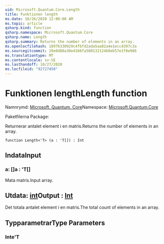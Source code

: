 ```yaml
---
uid: Microsoft.Quantum.Core.Length
title: Funktionen length
ms.date: 10/26/2020 12:00:00 AM
ms.topic: article
qsharp.kind: function
qsharp.namespace: Microsoft.Quantum.Core
qsharp.name: Length
qsharp.summary: Returns the number of elements in an array.
ms.openlocfilehash: 18976330929c4fbfd2ada5aa82a4e1ecc4397c3a
ms.sourcegitcommit: 29e0d88a30e4166fa580132124b0eb57e1f0e986
ms.translationtype: MT
ms.contentlocale: sv-SE
ms.lasthandoff: 10/27/2020
ms.locfileid: "92727450"
---
```

# <a name="length-function"></a><span data-ttu-id="30854-102">Funktionen length</span><span class="sxs-lookup"><span data-stu-id="30854-102">Length function</span></span>

<span data-ttu-id="30854-103">Namnrymd: [Microsoft. Quantum. Core](xref:Microsoft.Quantum.Core)</span><span class="sxs-lookup"><span data-stu-id="30854-103">Namespace: [Microsoft.Quantum.Core](xref:Microsoft.Quantum.Core)</span></span>

<span data-ttu-id="30854-104">Paketfilerna [](https://nuget.org/packages/)</span><span class="sxs-lookup"><span data-stu-id="30854-104">Package: [](https://nuget.org/packages/)</span></span>


<span data-ttu-id="30854-105">Returnerar antalet element i en matris.</span><span class="sxs-lookup"><span data-stu-id="30854-105">Returns the number of elements in an array.</span></span>

```qsharp
function Length<'T> (a : 'T[]) : Int
```


## <a name="input"></a><span data-ttu-id="30854-106">Indata</span><span class="sxs-lookup"><span data-stu-id="30854-106">Input</span></span>

### <a name="a--t"></a><span data-ttu-id="30854-107">a: []</span><span class="sxs-lookup"><span data-stu-id="30854-107">a : 'T[]</span></span>

<span data-ttu-id="30854-108">Mata matris.</span><span class="sxs-lookup"><span data-stu-id="30854-108">Input array.</span></span>



## <a name="output--int"></a><span data-ttu-id="30854-109">Utdata: [int](xref:microsoft.quantum.lang-ref.int)</span><span class="sxs-lookup"><span data-stu-id="30854-109">Output : [Int](xref:microsoft.quantum.lang-ref.int)</span></span>

<span data-ttu-id="30854-110">Det totala antalet element i en matris.</span><span class="sxs-lookup"><span data-stu-id="30854-110">The total count of elements in an array.</span></span>

## <a name="type-parameters"></a><span data-ttu-id="30854-111">Typparametrar</span><span class="sxs-lookup"><span data-stu-id="30854-111">Type Parameters</span></span>

### <a name="t"></a><span data-ttu-id="30854-112">Inte</span><span class="sxs-lookup"><span data-stu-id="30854-112">'T</span></span>

